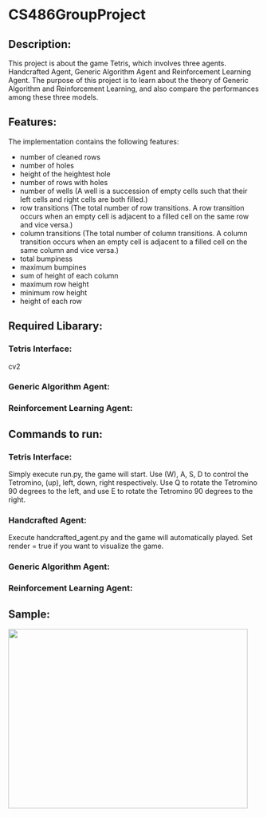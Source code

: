 # CS486GroupProject

## Description:
This project is about the game Tetris, which involves three agents. Handcrafted Agent, Generic Algorithm Agent and Reinforcement Learning Agent. The purpose of this project is to learn about the theory of Generic Algorithm and Reinforcement Learning, and also compare the performances among these three models.

## Features:
The implementation contains the following features:
- number of cleaned rows
- number of holes
- height of the heightest hole
- number of rows with holes
- number of wells (A well is a succession of empty cells such that their left cells and right cells are both filled.)
- row transitions (The total number of row transitions. A row transition occurs when an empty cell is adjacent to a filled cell on the same row and vice versa.)
- column transitions (The total number of column transitions. A column transition occurs when an empty cell is adjacent to a filled cell on the same column and vice versa.)
- total bumpiness
- maximum bumpines
- sum of height of each column
- maximum row height
- minimum row height
- height of each row

## Required Libarary:
### Tetris Interface:
cv2
### Generic Algorithm Agent:

### Reinforcement Learning Agent:

## Commands to run:
### Tetris Interface:
Simply execute run.py, the game will start.
Use (W), A, S, D to control the Tetromino, (up), left, down, right respectively.
Use Q to rotate the Tetromino 90 degrees to the left, and use E to rotate the Tetromino 90 degrees to the right.
### Handcrafted Agent:
Execute handcrafted_agent.py and the game will automatically played. Set render = true if you want to visualize the game.
### Generic Algorithm Agent:

### Reinforcement Learning Agent:

## Sample:
<img src="https://github.com/shuheng-cao/CS486GroupProject/master/demo.gif" width="480" height="360" />
